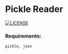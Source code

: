 # Pickle Reader 

[![LICENSE](https://img.shields.io/badge/license-MIT-lightgrey.svg)](https://raw.githubusercontent.com/dennisfarmer/scripts/master/LICENSE)

### Requirements:
`pickle, json`
